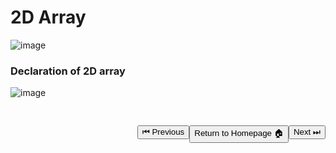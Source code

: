 # 2D Array

![image](https://user-images.githubusercontent.com/72748315/208665150-048d8084-0f4f-4991-b917-df7658a136c3.png)

### Declaration of 2D array

![image](https://user-images.githubusercontent.com/72748315/208665218-98e3a360-5136-4bed-87ac-2efe53ab8dc1.png)

<a style="float:right; margin-top: 30px"
 href='./3D-Array.md'>
<button>Next ⏭</button>
</a>
<a style="float: right; margin-top:30px"
 href='../../README.md'>
<button>Return to Homepage 🏠</button>
</a>
<a style="float:right; margin-top: 30px"
 href='./Multi-Dimensional  Array.md'>
<button>⏮ Previous</button>
</a>
